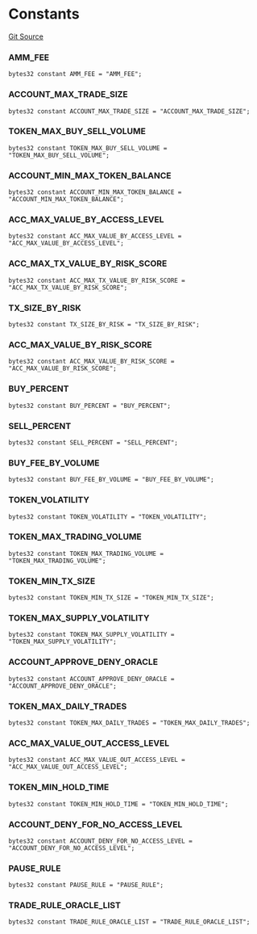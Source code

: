 # Constants
[Git Source](https://github.com/thrackle-io/tron/blob/418593f8a1f14afa022635321794b26239d6f80e/src/protocol/economic/ruleProcessor/RuleCodeData.sol)

### AMM_FEE

```solidity
bytes32 constant AMM_FEE = "AMM_FEE";
```

### ACCOUNT_MAX_TRADE_SIZE

```solidity
bytes32 constant ACCOUNT_MAX_TRADE_SIZE = "ACCOUNT_MAX_TRADE_SIZE";
```

### TOKEN_MAX_BUY_SELL_VOLUME

```solidity
bytes32 constant TOKEN_MAX_BUY_SELL_VOLUME = "TOKEN_MAX_BUY_SELL_VOLUME";
```

### ACCOUNT_MIN_MAX_TOKEN_BALANCE

```solidity
bytes32 constant ACCOUNT_MIN_MAX_TOKEN_BALANCE = "ACCOUNT_MIN_MAX_TOKEN_BALANCE";
```

### ACC_MAX_VALUE_BY_ACCESS_LEVEL

```solidity
bytes32 constant ACC_MAX_VALUE_BY_ACCESS_LEVEL = "ACC_MAX_VALUE_BY_ACCESS_LEVEL";
```

### ACC_MAX_TX_VALUE_BY_RISK_SCORE

```solidity
bytes32 constant ACC_MAX_TX_VALUE_BY_RISK_SCORE = "ACC_MAX_TX_VALUE_BY_RISK_SCORE";
```

### TX_SIZE_BY_RISK

```solidity
bytes32 constant TX_SIZE_BY_RISK = "TX_SIZE_BY_RISK";
```

### ACC_MAX_VALUE_BY_RISK_SCORE

```solidity
bytes32 constant ACC_MAX_VALUE_BY_RISK_SCORE = "ACC_MAX_VALUE_BY_RISK_SCORE";
```

### BUY_PERCENT

```solidity
bytes32 constant BUY_PERCENT = "BUY_PERCENT";
```

### SELL_PERCENT

```solidity
bytes32 constant SELL_PERCENT = "SELL_PERCENT";
```

### BUY_FEE_BY_VOLUME

```solidity
bytes32 constant BUY_FEE_BY_VOLUME = "BUY_FEE_BY_VOLUME";
```

### TOKEN_VOLATILITY

```solidity
bytes32 constant TOKEN_VOLATILITY = "TOKEN_VOLATILITY";
```

### TOKEN_MAX_TRADING_VOLUME

```solidity
bytes32 constant TOKEN_MAX_TRADING_VOLUME = "TOKEN_MAX_TRADING_VOLUME";
```

### TOKEN_MIN_TX_SIZE

```solidity
bytes32 constant TOKEN_MIN_TX_SIZE = "TOKEN_MIN_TX_SIZE";
```

### TOKEN_MAX_SUPPLY_VOLATILITY

```solidity
bytes32 constant TOKEN_MAX_SUPPLY_VOLATILITY = "TOKEN_MAX_SUPPLY_VOLATILITY";
```

### ACCOUNT_APPROVE_DENY_ORACLE

```solidity
bytes32 constant ACCOUNT_APPROVE_DENY_ORACLE = "ACCOUNT_APPROVE_DENY_ORACLE";
```

### TOKEN_MAX_DAILY_TRADES

```solidity
bytes32 constant TOKEN_MAX_DAILY_TRADES = "TOKEN_MAX_DAILY_TRADES";
```

### ACC_MAX_VALUE_OUT_ACCESS_LEVEL

```solidity
bytes32 constant ACC_MAX_VALUE_OUT_ACCESS_LEVEL = "ACC_MAX_VALUE_OUT_ACCESS_LEVEL";
```

### TOKEN_MIN_HOLD_TIME

```solidity
bytes32 constant TOKEN_MIN_HOLD_TIME = "TOKEN_MIN_HOLD_TIME";
```

### ACCOUNT_DENY_FOR_NO_ACCESS_LEVEL

```solidity
bytes32 constant ACCOUNT_DENY_FOR_NO_ACCESS_LEVEL = "ACCOUNT_DENY_FOR_NO_ACCESS_LEVEL";
```

### PAUSE_RULE

```solidity
bytes32 constant PAUSE_RULE = "PAUSE_RULE";
```

### TRADE_RULE_ORACLE_LIST

```solidity
bytes32 constant TRADE_RULE_ORACLE_LIST = "TRADE_RULE_ORACLE_LIST";
```

